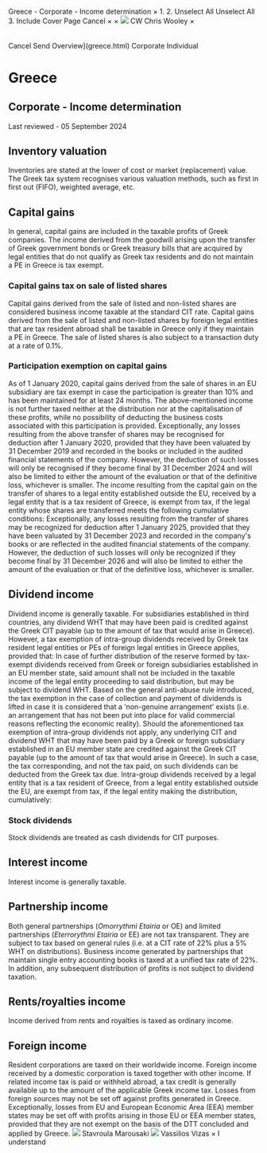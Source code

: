 Greece - Corporate - Income determination
×
1.
2.
Unselect All
Unselect All
3.
Include Cover Page
Cancel
×
×
![](-/media/world-wide-tax-summaries/attachments/global---chris-wooley.ashx%3Frev=ac5e5f3223b34096b1afc2a6009c7320&revision=ac5e5f32-23b3-4096-b1af-c2a6009c7320&hash=859B7ADC84DC2CBEC9760E9E6EE7DE6D0A8BFCDF)
CW
Chris Wooley
×
######
Cancel
Send
Overview](greece.html)
Corporate
Individual
# Greece
## Corporate - Income determination
Last reviewed - 05 September 2024
## Inventory valuation
Inventories are stated at the lower of cost or market (replacement) value. The Greek tax system recognises various valuation methods, such as first in first out (FIFO), weighted average, etc.
## Capital gains
In general, capital gains are included in the taxable profits of Greek companies.
The income derived from the goodwill arising upon the transfer of Greek government bonds or Greek treasury bills that are acquired by legal entities that do not qualify as Greek tax residents and do not maintain a PE in Greece is tax exempt.
### Capital gains tax on sale of listed shares
Capital gains derived from the sale of listed and non-listed shares are considered business income taxable at the standard CIT rate.
Capital gains derived from the sale of listed and non-listed shares by foreign legal entities that are tax resident abroad shall be taxable in Greece only if they maintain a PE in Greece.
The sale of listed shares is also subject to a transaction duty at a rate of 0.1%.
### Participation exemption on capital gains
As of 1 January 2020, capital gains derived from the sale of shares in an EU subsidiary are tax exempt in case the participation is greater than 10% and has been maintained for at least 24 months.
The above-mentioned income is not further taxed neither at the distribution nor at the capitalisation of these profits, while no possibility of deducting the business costs associated with this participation is provided.
Exceptionally, any losses resulting from the above transfer of shares may be recognised for deduction after 1 January 2020, provided that they have been valuated by 31 December 2019 and recorded in the books or included in the audited financial statements of the company. However, the deduction of such losses will only be recognised if they become final by 31 December 2024 and will also be limited to either the amount of the evaluation or that of the definitive loss, whichever is smaller.
The income resulting from the capital gain on the transfer of shares to a legal entity established outside the EU, received by a legal entity that is a tax resident of Greece, is exempt from tax, if the legal entity whose shares are transferred meets the following cumulative conditions:
Exceptionally, any losses resulting from the transfer of shares may be recognized for deduction after 1 January 2025, provided that they have been valuated by 31 December 2023 and recorded in the company's books or are reflected in the audited financial statements of the company. However, the deduction of such losses will only be recognized if they become final by 31 December 2026 and will also be limited to either the amount of the evaluation or that of the definitive loss, whichever is smaller.
## Dividend income
Dividend income is generally taxable. For subsidiaries established in third countries, any dividend WHT that may have been paid is credited against the Greek CIT payable (up to the amount of tax that would arise in Greece).
However, a tax exemption of intra-group dividends received by Greek tax resident legal entities or PEs of foreign legal entities in Greece applies, provided that:
In case of further distribution of the reserve formed by tax-exempt dividends received from Greek or foreign subsidiaries established in an EU member state, said amount shall not be included in the taxable income of the legal entity proceeding to said distribution, but may be subject to dividend WHT.
Based on the general anti-abuse rule introduced, the tax exemption in the case of collection and payment of dividends is lifted in case it is considered that a ‘non-genuine arrangement’ exists (i.e. an arrangement that has not been put into place for valid commercial reasons reflecting the economic reality).
Should the aforementioned tax exemption of intra-group dividends not apply, any underlying CIT and dividend WHT that may have been paid by a Greek or foreign subsidiary established in an EU member state are credited against the Greek CIT payable (up to the amount of tax that would arise in Greece). In such a case, the tax corresponding, and not the tax paid, on such dividends can be deducted from the Greek tax due.
Intra-group dividends received by a legal entity that is a tax resident of Greece, from a legal entity established outside the EU, are exempt from tax, if the legal entity making the distribution, cumulatively:
### Stock dividends
Stock dividends are treated as cash dividends for CIT purposes.
## Interest income
Interest income is generally taxable.
## Partnership income
Both general partnerships (*Omorrythmi Etairia* or OE) and limited partnerships (*Eterrorythmi Etairia* or EE) are not tax transparent. They are subject to tax based on general rules (i.e. at a CIT rate of 22% plus a 5% WHT on distributions). Business income generated by partnerships that maintain single entry accounting books is taxed at a unified tax rate of 22%. In addition, any subsequent distribution of profits is not subject to dividend taxation.
## Rents/royalties income
Income derived from rents and royalties is taxed as ordinary income.
## Foreign income
Resident corporations are taxed on their worldwide income. Foreign income received by a domestic corporation is taxed together with other income. If related income tax is paid or withheld abroad, a tax credit is generally available up to the amount of the applicable Greek income tax.
Losses from foreign sources may not be set off against profits generated in Greece. Exceptionally, losses from EU and European Economic Area (EEA) member states may be set off with profits arising in those EU or EEA member states, provided that they are not exempt on the basis of the DTT concluded and applied by Greece.
![](-/media/world-wide-tax-summaries/greecestavroula-marousakimarousaki-3jpg20230119085205627.ashx%3Frev=fa3f45baa39c43fba9a945e50e35443f&revision=fa3f45ba-a39c-43fb-a9a9-45e50e35443f&hash=C29134ADD744403F45403B1ECC7D615A9068B8E0)
Stavroula Marousaki
![](-/media/world-wide-tax-summaries/greecevassilios-vizasgreece--vassilios-vizaspng20200701142139395.ashx%3Frev=db329488eb3d4e65a5fdccade3ba1912&revision=db329488-eb3d-4e65-a5fd-ccade3ba1912&hash=66B2D2D7C5DCD7D18CB843FA1B4BD714090AB30D)
Vassilios Vizas
×
I understand